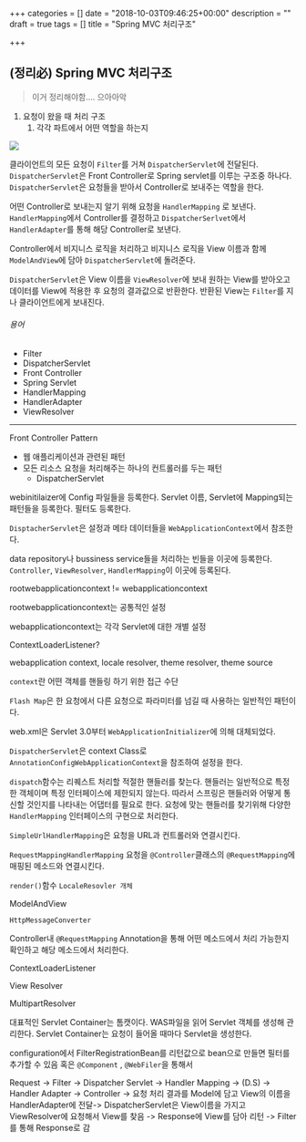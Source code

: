 +++
categories = []
date = "2018-10-03T09:46:25+00:00"
description = ""
draft = true
tags = []
title = "Spring MVC 처리구조"

+++
## (정리必) Spring MVC 처리구조

> 이거 정리해야함.... 으아아악

1. 요청이 왔을 때 처리 구조
   1. 각각 파트에서 어떤 역할을 하는지

![](/uploads/2152594E590431631F.jpg)

클라이언트의 모든 요청이 `Filter`를 거쳐 `DispatcherServlet`에 전달된다. `DispatcherServlet`은 Front Controller로 Spring servlet를 이루는 구조중 하나다. `DispatcherServlet`은 요청들을 받아서 Controller로 보내주는 역할을 한다. 

어떤 Controller로 보내는지 알기 위해 요청을  `HandlerMapping` 로 보낸다. `HandlerMapping`에서 Controller를 결정하고 `DispatcherSerlvet`에서 `HandlerAdapter`를 통해 해당 Controller로 보낸다.

Controller에서 비지니스 로직을 처리하고 비지니스 로직을 View 이름과 함께  `ModelAndView`에 담아 `DispatcherServlet`에 돌려준다.

`DispatcherServlet`은 View 이름을 `ViewResolver`에 보내 원하는 View를 받아오고 데이터를 View에 적용한 후 요청의 결과값으로 반환한다. 반환된 View는 `Filter`를 지나 클라이언트에게 보내진다. 

###### 용어

* Filter
* DispatcherServlet
* Front Controller
* Spring Servlet
* HandlerMapping
* HandlerAdapter
* ViewResolver

***

Front Controller Pattern

* 웹 애플리케이션과 관련된 패턴
* 모든 리소스 요청을 처리해주는 하나의 컨트롤러를 두는 패턴
  * DispatcherServlet

webinitilaizer에 Config 파일들을 등록한다. Servlet 이름, Servlet에 Mapping되는 패턴들을 등록한다. 필터도 등록한다.

`DisptacherServlet`은 설정과 메타 데이터들을 `WebApplicationContext`에서 참조한다.

data repository나 bussiness service들을 처리하는 빈들을 이곳에 등록한다. `Controller`, `ViewResolver`, `HandlerMapping`이 이곳에 등록된다.

rootwebapplicationcontext != webapplicationcontext

rootwebapplicationcontext는 공통적인 설정

webapplicationcontext는 각각 Servlet에 대한 개별 설정

ContextLoaderListener?

webapplication context, locale resolver, theme resolver, theme source

`context`란 어떤 객체를 핸들링 하기 위한 접근 수단

`Flash Map`은 한 요청에서 다른 요청으로 파라미터를 넘길 때 사용하는 일반적인 패턴이다.

web.xml은 Servlet 3.0부터 `WebApplicationInitializer`에 의해 대체되었다.

`DispatcherServlet`은 context Class로 `AnnotationConfigWebApplicationContext`을 참조하여 설정을 한다.

`dispatch`함수는 리퀘스트 처리할 적절한 핸들러를 찾는다. 핸들러는 일반적으로 특정한 객체이며 특정 인터페이스에 제한되지 않는다. 따라서 스프링은 핸들러와 어떻게 통신할 것인지를 나타내는 어댑터를 필요로 한다. 요청에 맞는 핸들러를 찾기위해 다양한 `HandlerMapping` 인터페이스의 구현으로 처리한다.

`SimpleUrlHandlerMapping`은 요청을 URL과 컨트롤러와 연결시킨다.

`RequestMappingHandlerMapping` 요청을 `@Controller`클래스의 `@RequestMapping`에 매핑된 메소드와 연결시킨다.

`render()`함수 `LocaleResovler 개체`

ModelAndView

`HttpMessageConverter`

Controller내 `@RequestMapping` Annotation을 통해 어떤 메소드에서 처리 가능한지 확인하고 해당 메소드에서 처리한다.

ContextLoaderListener

View Resolver

MultipartResolver

대표적인 Servlet Container는 톰캣이다. WAS파일을 읽어 Servlet 객체를 생성해 관리한다. Servlet Container는 요청이 들어올 때마다 Servlet을 생성한다.

configuration에서 FilterRegistrationBean를 리턴값으로 bean으로 만들면 필터를 추가할 수 있음 혹은 `@Component` , `@WebFiler`을 통해서

Request -> Filter -> Dispatcher Servlet -> Handler Mapping -> (D.S) -> Handler Adapter -> Controller -> 요청 처리 결과를 Model에 담고 View의 이름을 HandlerAdapter에 전달-> DispatcherServlet은 View이름을 가지고 ViewResolver에 요청해서  View를 찾음 -> Response에 View를 담아 리턴 -> Filter를 통해 Response로 감